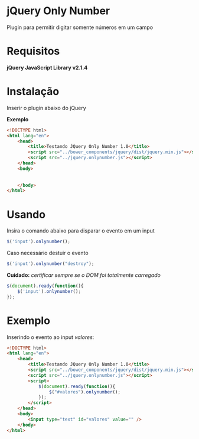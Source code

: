 # jQuery Only Number 
Plugin para permitir digitar somente números em um campo

# Requisitos

**jQuery JavaScript Library v2.1.4**

# Instalação

Inserir o plugin abaixo do jQuery

**Exemplo**
```html
<!DOCTYPE html>
<html lang="en">
	<head>
		<title>Testando JQuery Only Number 1.0</title>
		<script src="../bower_components/jquery/dist/jquery.min.js"></script>
        <script src="../jquery.onlynumber.js"></script>
	</head>
	<body>
           
           
	</body>
</html>
```

# Usando

Insira o comando abaixo para disparar o evento em um input

```javascript
$('input').onlynumber();
```

Caso necessário destuir o evento 

```javascript
$('input').onlynumber("destroy");
```

**Cuidado:** 
*certificar sempre se o DOM foi totalmente carregado*

```javascript
$(document).ready(function(){
    $('input').onlynumber();
});
```

# Exemplo

Inserindo o evento ao input *valores*:

```html
<!DOCTYPE html>
<html lang="en">
	<head>
		<title>Testando JQuery Only Number 1.0</title>
		<script src="../bower_components/jquery/dist/jquery.min.js"></script>
        <script src="../jquery.onlynumber.js"></script>
        <script>
            $(document).ready(function(){
                $("#valores").onlynumber(); 
            });
        </script>
	</head>
	<body>
        <input type="text" id="valores" value="" />
	</body>
</html>
```
